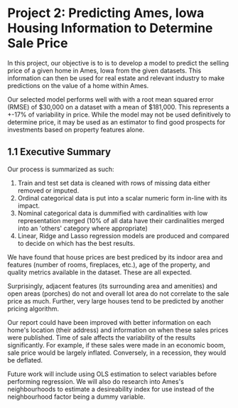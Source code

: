 # Project 2: Predicting Ames, Iowa Housing Information to Determine Sale Price

In this project, our objective is to is to develop a model to predict the selling price of a given home in Ames, Iowa from the given datasets. This information can then be used for real estate and relevant industry to make predictions on the value of a home within Ames.  

Our selected model performs well with with a root mean squared error (RMSE) of $30,000 on a dataset with a mean of $181,000. This represents a +-17% of variability in price. While the model may not be used definitively to determine price, it may be used as an estimator to find good prospects for investments based on property features alone.

## 1.1  Executive Summary
Our process is summarized as such:

1. Train and test set data is cleaned with rows of missing data either removed or imputed.
2. Ordinal categorical data is put into a scalar numeric form in-line with its impact.
3. Nominal categorical data is dummified with cardinalities with low representation merged (10% of all data have their cardinalities merged into an 'others' category where appropriate)
4. Linear, Ridge and Lasso regression models are produced and compared to decide on which has the best results.  

We have found that house prices are best prediced by its indoor area and features (number of rooms, fireplaces, etc.), age of the property, and quality metrics available in the dataset. These are all expected.

Surprisingly, adjacent features (its surrounding area and amenities) and open areas (porches) do not and overall lot area do not correlate to the sale price as much. Further, very large houses tend to be predicted by another pricing algorithm.

Our report could have been improved with better information on each home's location (their address) and information on when these sales prices were published. Time of sale affects the variability of the results significantly. For example, if these sales were made in an economic boom, sale price would be largely inflated. Conversely, in a recession, they would be deflated.

Future work will include using OLS estimation to select variables before performing regression. We will also do research into Ames's neighbourhoods to estimate a desireability index for use instead of the neighbourhood factor being a dummy variable.